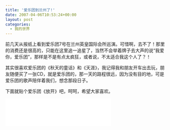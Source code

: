 ```yaml
---
title: '爱乐团到兰州了!'
date: 2007-04-06T10:53:24+00:00
layout: post
categories:
  - 我的世界
---
```


前几天从报纸上看到爱乐团7号在兰州英皇国际会所巡演。可惜啊，去不了！那里的消费还是很高的，只能在这里追一追星了，当然不会举着牌子去大声的说“我爱你，爱乐团”，那样是不是有点太疯狂，或者说，不太适合我这个人了？！

其实很喜欢爱乐团的《秋天的童话》和《天涯》，我记得我和朋友开车出去玩，朋友随便买了一张CD，就是爱乐团的，那一天的路程很远，因为没有目的地，可是爱乐团的歌声陪伴着我们，想念那段日子。

下面就贴个爱乐团《放开》吧，呵呵，希望大家喜欢。

<!--more-->
<iframe frameborder="no" border="0" marginwidth="0" marginheight="0" width=330 height=86 src="//music.163.com/outchain/player?type=2&id=343031&auto=1&height=66"></iframe>